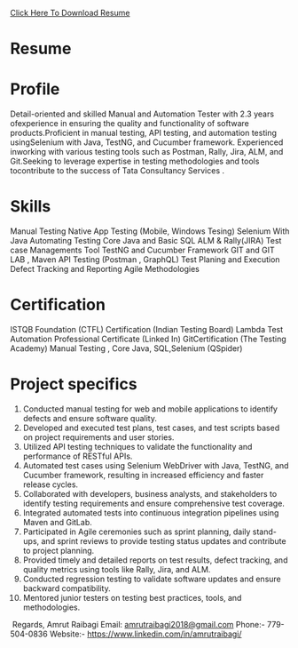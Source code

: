 [Click Here To Download Resume](https://github.com/Aamrutraibagi/TaskRepo/files/11300323/My.new.Resume.pdf)
# Resume

# Profile
Detail-oriented and skilled Manual and Automation Tester with 2.3 years ofexperience in ensuring the quality and functionality of software products.Proficient in manual testing, API testing, and automation testing usingSelenium with Java, TestNG, and Cucumber framework. Experienced inworking with various testing tools such as Postman, Rally, Jira, ALM, and Git.Seeking to leverage expertise in testing methodologies and tools tocontribute to the success of Tata Consultancy Services . 


# Skills
Manual Testing
Native App Testing (Mobile, Windows Tesing)
Selenium With Java Automating Testing 
Core Java and Basic SQL
ALM & Rally(JIRA) Test case Managements Tool
TestNG and Cucumber Framework
GIT and GIT LAB , Maven
API Testing (Postman , GraphQL)
Test Planing and Execution
Defect Tracking and Reporting
Agile Methodologies 


# Certification
ISTQB Foundation (CTFL) Certification
(Indian Testing Board)
Lambda Test Automation Professional Certificate (Linked In)
GitCertification (The Testing Academy)
Manual Testing , Core Java, SQL,Selenium (QSpider)


# Project specifics
1. Conducted manual testing for web and mobile applications to identify defects and
ensure software quality.
2. Developed and executed test plans, test cases, and test scripts based on project
requirements and user stories.
3. Utilized API testing techniques to validate the functionality and performance of RESTful
APIs.
4. Automated test cases using Selenium WebDriver with Java, TestNG, and Cucumber
framework, resulting in increased efficiency and faster release cycles.
5. Collaborated with developers, business analysts, and stakeholders to identify testing
requirements and ensure comprehensive test coverage.
6. Integrated automated tests into continuous integration pipelines using Maven and
GitLab.
7. Participated in Agile ceremonies such as sprint planning, daily stand-ups, and sprint
reviews to provide testing status updates and contribute to project planning.
8. Provided timely and detailed reports on test results, defect tracking, and quality metrics
using tools like Rally, Jira, and ALM.
9. Conducted regression testing to validate software updates and ensure backward
compatibility.
10. Mentored junior testers on testing best practices, tools, and methodologies.

​ 
Regards,
Amrut Raibagi​
Email: amrutraibagi2018@gmail.com
Phone:- 779-504-0836
Website:- https://www.linkedin.com/in/amrutraibagi/
